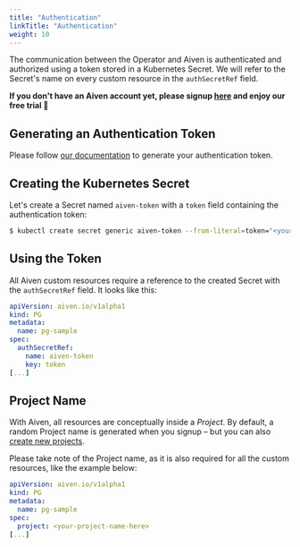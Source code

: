 ```yaml
---
title: "Authentication"
linkTitle: "Authentication"
weight: 10
---
```


The communication between the Operator and Aiven is authenticated and authorized using a token stored in a Kubernetes Secret. We will refer to the Secret's name on every custom resource in the `authSecretRef` field.

**If you don't have an Aiven account yet, please signup [here](https://console.aiven.io/signup?utm_source=github&utm_medium=organic&utm_campaign=k8s-operator&utm_content=signup) and enjoy our free trial 🦀**

## Generating an Authentication Token
Please follow [our documentation](https://help.aiven.io/en/articles/2059201-authentication-tokens) to generate your authentication token.

## Creating the Kubernetes Secret
Let's create a Secret named `aiven-token` with a `token` field containing the authentication token:
```bash
$ kubectl create secret generic aiven-token --from-literal=token="<your-token-here>"
```

## Using the Token
All Aiven custom resources require a reference to the created Secret with the `authSecretRef` field. It looks like this:
```yaml
apiVersion: aiven.io/v1alpha1
kind: PG
metadata:
  name: pg-sample
spec:
  authSecretRef:
    name: aiven-token
    key: token
[...]
```

## Project Name
With Aiven, all resources are conceptually inside a _Project_. By default, a random Project name is generated when you signup – but you can also [create new projects](https://help.aiven.io/en/articles/5039826-how-to-create-new-project).

Please take note of the Project name, as it is also required for all the custom resources, like the example below:
```yaml
apiVersion: aiven.io/v1alpha1
kind: PG
metadata:
  name: pg-sample
spec:
  project: <your-project-name-here>
[...]
```